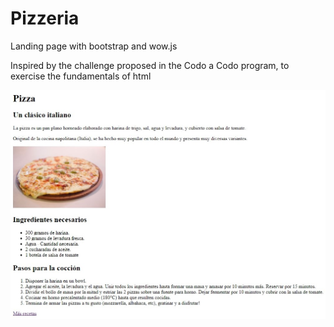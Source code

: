 # Pizzeria
Landing page with bootstrap and wow.js

Inspired by the challenge proposed in the Codo a Codo program, to exercise the fundamentals of html

<img src="media/inspiracion.jpeg"/>
